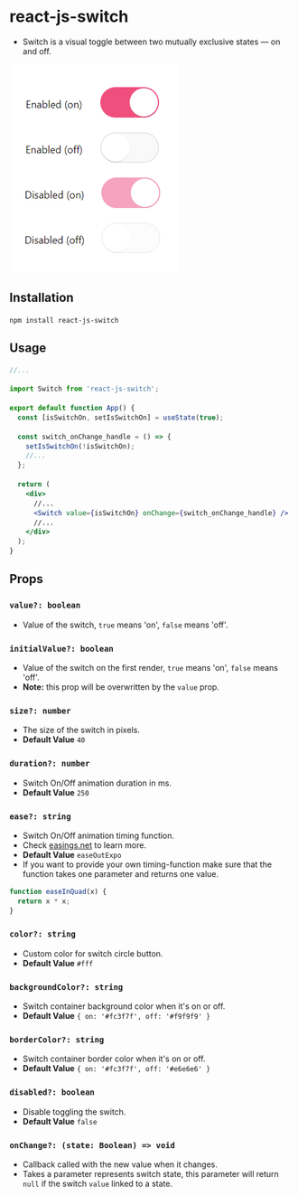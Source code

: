 # react-js-switch

- Switch is a visual toggle between two mutually exclusive states — on and off.

![](https://github.com/alabsi91/react-js-switch/blob/readme/react-switches.png)

## Installation

`npm install react-js-switch`

## Usage

```jsx
//...

import Switch from 'react-js-switch';

export default function App() {
  const [isSwitchOn, setIsSwitchOn] = useState(true);

  const switch_onChange_handle = () => {
    setIsSwitchOn(!isSwitchOn);
    //...
  };

  return (
    <div>
      //...
      <Switch value={isSwitchOn} onChange={switch_onChange_handle} />
      //...
    </div>
  );
}
```

## Props

### `value?: boolean`

- Value of the switch, `true` means 'on', `false` means 'off'.

### `initialValue?: boolean`

- Value of the switch on the first render, `true` means 'on', `false` means 'off'.
- **Note:** this prop will be overwritten by the `value` prop.

### `size?: number`

- The size of the switch in pixels.
- **Default Value** `40`

### `duration?: number`

- Switch On/Off animation duration in ms.
- **Default Value** `250`

### `ease?: string`

- Switch On/Off animation timing function.
- Check [easings.net](https://easings.net/) to learn more.
- **Default Value** `easeOutExpo`
- If you want to provide your own timing-function make sure that the function takes one parameter and returns one value.

```javascript
function easeInQuad(x) {
  return x * x;
}
```

### `color?: string`

- Custom color for switch circle button.
- **Default Value** `#fff`

### `backgroundColor?: string`

- Switch container background color when it's on or off.
- **Default Value** `{ on: '#fc3f7f', off: '#f9f9f9' }`

### `borderColor?: string`

- Switch container border color when it's on or off.
- **Default Value** `{ on: '#fc3f7f', off: '#e6e6e6' }`

### `disabled?: boolean`

- Disable toggling the switch.
- **Default Value** `false`

### `onChange?: (state: Boolean) => void`

- Callback called with the new value when it changes.
- Takes a parameter represents switch state, this parameter will return `null` if the switch `value` linked to a state.
